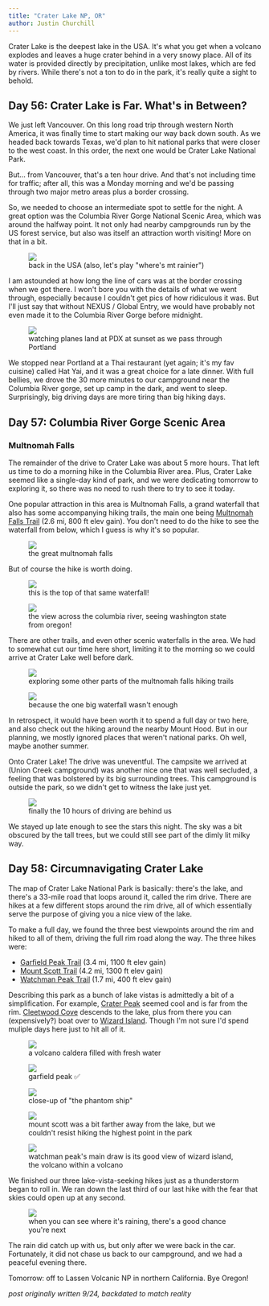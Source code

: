 ```yaml
---
title: "Crater Lake NP, OR"
author: Justin Churchill
---
```

Crater Lake is the deepest lake in the USA. It's what you get when a volcano explodes and leaves a huge crater behind in a very snowy place. All of its water is provided directly by precipitation, unlike most lakes, which are fed by rivers. While there's not a ton to do in the park, it's really quite a sight to behold.

## Day 56: Crater Lake is Far. What's in Between?
<!-- 8/15 drive to columbia river gorge -->

We just left Vancouver. On this long road trip through western North America, it was finally time to start making our way back down south. As we headed back towards Texas, we'd plan to hit national parks that were closer to the west coast. In this order, the next one would be Crater Lake National Park.

But... from Vancouver, that's a ten hour drive. And that's not including time for traffic; after all, this was a Monday morning and we'd be passing through two major metro areas plus a border crossing.

So, we needed to choose an intermediate spot to settle for the night. A great option was the Columbia River Gorge National Scenic Area, which was around the halfway point. It not only had nearby campgrounds run by the US forest service, but also was itself an attraction worth visiting! More on that in a bit.

<!-- driving south in WA, mount rainier (?) in the distance -->
<figure>
    <img src="https://lh3.googleusercontent.com/pw/AL9nZEWNuNnbMkhTXONbqdtqybXqNArtAB3nDI35X76XOMtHDrUg-GvWDn-gR6GHefvNdKmrLwJtBh4eE3IyMQMQCv9BV3KHoUEjG_EC4iq6dDCRx7Vxal8Hqq-stXUM1yK8p79JSGfpQpyZlXz1GU5P7_sG6g=w1900-h1424-no?authuser=0">
    <figcaption>back in the USA (also, let's play "where's mt rainier")</figcaption>
</figure>

I am astounded at how long the line of cars was at the border crossing when we got there. I won't bore you with the details of what we went through, especially because I couldn't get pics of how ridiculous it was. But I'll just say that without NEXUS / Global Entry, we would have probably not even made it to the Columbia River Gorge before midnight.

<!-- plane landing at sunset near portland, OR -->
<figure>
    <img src="https://lh3.googleusercontent.com/pw/AL9nZEWAKsr2Db9qR-hiZDeLETDlWGLYU0Gc7QwZYCmpE-i3E76oFbqiK1DgQsYRh3BSeh5Fg9Zu723Z-9ZWWwRINr2vPcFaC0n4GbL5JQkA8gUUcgfKtQDMJAb3j-cOubFofQyJH7XCD2VnHfC9vsgId-BHJw=w1900-h1424-no?authuser=0">
    <figcaption>watching planes land at PDX at sunset as we pass through Portland</figcaption>
</figure>

We stopped near Portland at a Thai restaurant (yet again; it's my fav cuisine) called Hat Yai, and it was a great choice for a late dinner. With full bellies, we drove the 30 more minutes to our campground near the Columbia River gorge, set up camp in the dark, and went to sleep. Surprisingly, big driving days are more tiring than big hiking days.

## Day 57: Columbia River Gorge Scenic Area
<!-- 8/16 columbia river gorge -->

### Multnomah Falls

The remainder of the drive to Crater Lake was about 5 more hours. That left us time to do a morning hike in the Columbia River area. Plus, Crater Lake seemed like a single-day kind of park, and we were dedicating tomorrow to exploring it, so there was no need to rush there to try to see it today.

One popular attraction in this area is Multnomah Falls, a grand waterfall that also has some accompanying hiking trails, the main one being [Multnomah Falls Trail](https://www.alltrails.com/trail/us/oregon/multnomah-falls-trail) (2.6 mi, 800 ft elev gain). You don't need to do the hike to see the waterfall from below, which I guess is why it's so popular.

<!-- multnomah falls -->
<figure>
    <img src="https://lh3.googleusercontent.com/pw/AL9nZEURLuvBKekmni9i8Sqc7ffBlSdTRaAKqqK4iMQ80ZYADZTSCTNk6twbxYwiwQ175o2DyGVA2rTzrpQrARe1oc5sZi5TrUCDwd-6Zv8EVCQ5lPhVkndQ47k6uKoohfExl_3dXCUDnQsOxC7ARi1ooMsRow=w1068-h1424-no?authuser=0">
    <figcaption>the great multnomah falls</figcaption>
</figure>

But of course the hike is worth doing.

<!-- multnomah from the top, looking down -->
<figure>
    <img src="https://lh3.googleusercontent.com/pw/AL9nZEUMErt74IpiEBc76RJ3EAlOVHAV5GxDElSIhAcNz3DKxryw_mHcA-5oubzuy86BJvnNzJ-gajKRiXimKuSteuOsXcxvtjpskvqKXPzpCLyb1uOkhueh1U7gBgBydeEEDjGR75P-XSUpgLKxauyjqyG9Jg=w1068-h1424-no?authuser=0">
    <figcaption>this is the top of that same waterfall!</figcaption>
</figure>

<!-- WA state across the columbia river, seen from the trail -->
<figure>
    <img src="https://lh3.googleusercontent.com/pw/AL9nZEW8QQ81B_S15Om5JGXakHQNTytHfgluD3xRPpcoSikLhRPivWhF3H7f9Jm9UOseI0oOkMUKcN-4K0_Gvcow6BS6hQQ9Kp2AliHr9rvPVT3x_jlMi1vN1n3d5Qn6pll1nAWcUdC4eN-Yr_LPPwFLBz8nww=w1900-h1424-no?authuser=0">
    <figcaption>the view across the columbia river, seeing washington state from oregon!</figcaption>
</figure>

There are other trails, and even other scenic waterfalls in the area. We had to somewhat cut our time here short, limiting it to the morning so we could arrive at Crater Lake well before dark.

<!-- judy standing next to rocky wall along the trail -->
<figure>
    <img src="https://lh3.googleusercontent.com/pw/AL9nZEWvuo4ic88D3uS64cGYWdFlM1EVyvdNhaBk89Tm-QZWmsGb-QCioJ7H7sB_HO5bHRGMuxKo1otI-JagqaQOZap6wHLRpKx6B-WZsmp2m_xxpkDEtvY2St_ZntJSkeDoRyyoT9DD4sh7qmGv1rG8-ANqew=w1068-h1424-no?authuser=0">
    <figcaption>exploring some other parts of the multnomah falls hiking trails</figcaption>
</figure>

<!-- more waterfall on the trail behind multnomah -->
<figure>
    <img src="https://lh3.googleusercontent.com/pw/AL9nZEUoRbznb0rsFxZ9cm00u5MvAOPx5ZAb2MloE6a2WnaMmgzcOXxQ13IDd1IYirGJwcKmjIsXQu9dX9kOdbyk5urkpUsdGgbnRPi-eet3u8td8kqVV1Lx1RgWBMzrvvc2Gh1quNmBagaQuh1c4uqer95Gnw=w1068-h1424-no?authuser=0">
    <figcaption>because the one big waterfall wasn't enough</figcaption>
</figure>

In retrospect, it would have been worth it to spend a full day or two here, and also check out the hiking around the nearby Mount Hood. But in our planning, we mostly ignored places that weren't national parks. Oh well, maybe another summer.

Onto Crater Lake! The drive was uneventful. The campsite we arrived at (Union Creek campground) was another nice one that was well secluded, a feeling that was bolstered by its big surrounding trees. This campground is outside the park, so we didn't get to witness the lake just yet.

<!-- sun setting through the trees over the tent at the campground -->
<figure>
    <img src="https://lh3.googleusercontent.com/pw/AL9nZEW1PgwynjIuUCh1_bjLQeRVarBX9bwXTCgUvLsu9kkBuYyXa5MwnwAgqPeCfi20NvzeqyQzdIUn4R0s8xl38w_P0FBpguE6C54BO_ZEjpLWwVho6CAPwtR73tuBookyx4Fypn0yKtVrtLi5TI69gm2MVQ=w1068-h1424-no?authuser=0">
    <figcaption>finally the 10 hours of driving are behind us</figcaption>
</figure>

We stayed up late enough to see the stars this night. The sky was a bit obscured by the tall trees, but we could still see part of the dimly lit milky way.

## Day 58: Circumnavigating Crater Lake
<!-- 8/17 crater lake -->

The map of Crater Lake National Park is basically: there's the lake, and there's a 33-mile road that loops around it, called the rim drive. There are hikes at a few different stops around the rim drive, all of which essentially serve the purpose of giving you a nice view of the lake.

To make a full day, we found the three best viewpoints around the rim and hiked to all of them, driving the full rim road along the way. The three hikes were:
* [Garfield Peak Trail](https://www.alltrails.com/explore/trail/us/oregon/garfield-peak-trail) (3.4 mi, 1100 ft elev gain)
* [Mount Scott Trail](https://www.alltrails.com/explore/trail/us/oregon/mount-scott-trail) (4.2 mi, 1300 ft elev gain)
* [Watchman Peak Trail](https://www.alltrails.com/explore/trail/us/oregon/the-watchman-peak-trail) (1.7 mi, 400 ft elev gain)

Describing this park as a bunch of lake vistas is admittedly a bit of a simplification. For example, [Crater Peak](https://www.alltrails.com/explore/trail/us/oregon/crater-peak-trail) seemed cool and is far from the rim. [Cleetwood Cove](https://www.alltrails.com/explore/trail/us/oregon/cleetwood-cove-trail) descends to the lake, plus from there you can (expensively?) boat over to [Wizard Island](https://www.alltrails.com/explore/trail/us/oregon/wizard-island). Though I'm not sure I'd spend muliple days here just to hit all of it.

<!-- crater lake! -->
<figure>
    <img src="https://lh3.googleusercontent.com/pw/AL9nZEV8UYHU-9GmhkbJsdV1-BZG2X51t2u1QYrizVDB1X23_tAqEorUgLSCQh_zc1HTvGlu4FxAV53iF8Xt-Tk_1Mf2wtpXOnXmq87JjGe9mTU0bEvTcjWlwjeH8btHrb0lhLXWitg61Ds97icTrjuyHB11ag=w1900-h1424-no?authuser=0">
    <figcaption>a volcano caldera filled with fresh water</figcaption>
</figure>

<!-- me and judy with crater lake behind us, from garfield peak -->
<figure>
    <img src="https://lh3.googleusercontent.com/pw/AL9nZEXSG7YgImjky8IjkdYwENm1UBCrGZvYslftLVSlFw2o6HAFSss7toVskI8kZhcYNkk6Yn-PNtakv5Rvm66UVNkGxHsjecnj38O-PV8FhaInCFF1akmdFGdUZvmCrN7_V3g5q-QuAvAbw2x3BPn1G0SWzg=w1896-h1424-no?authuser=0">
    <figcaption>garfield peak ✅</figcaption>
</figure>

<!-- close-up of little spire jutting out of crater lake -->
<figure>
    <img src="https://lh3.googleusercontent.com/pw/AL9nZEUIjyA-Sbc-ZXSnmQXPdKA_IWoq404mP3xdPzvEklxD_8gx0p6lhap-VPuRbxkHni8yT3r1E4Fot3iScSZhgU0bBgsyirJrLa2bBK3yJX6Ytfgf3k12x39EgZ36m2dbi_2GhSbdmhdaGGzzyXx57C1-AQ=w1900-h1424-no?authuser=0">
    <figcaption>close-up of "the phantom ship"</figcaption>
</figure>

<!-- crater lake from mount scott -->
<figure>
    <img src="https://lh3.googleusercontent.com/pw/AL9nZEUmBnDuxp7nU6F_kcYM2akfhK0YZu-WeKKmF_E6b7g6wlYsPKfrE7L0pjlECJ5sySoAU54HYBfKNh7VatEIMAcjWMj-bBJ5ngGryzAK887cwr5SDbfgL4IneHuFZYVcTlhLOgVe_GBQP1k01CpCR6Z9nQ=w1900-h1424-no?authuser=0">
    <figcaption>mount scott was a bit farther away from the lake, but we couldn't resist hiking the highest point in the park</figcaption>
</figure>

<!-- me and judy in front of crater lake with wizard island, from watchman overlook -->
<figure>
    <img src="https://lh3.googleusercontent.com/pw/AL9nZEVPW424p4VBzLivCbfkzAi7624XALCflzZn1EJ6rFIHZ4oGz17SKpH-zATitieKAPd87PMUnMwmoLV4bIc_TPhr_SB6mUl_-DSSwcRNccC-kw1uRY7w0wYGFMvEsIBmWhGN7_rYGz2ih_y1N1tAJpeqhw=w1896-h1424-no?authuser=0">
    <figcaption>watchman peak's main draw is its good view of wizard island, the volcano within a volcano</figcaption>
</figure>

We finished our three lake-vista-seeking hikes just as a thunderstorm began to roll in. We ran down the last third of our last hike with the fear that skies could open up at any second. 

<!-- rainstorms approaching from watchman overlook -->
<figure>
    <img src="https://lh3.googleusercontent.com/pw/AL9nZEV_IeBp7fVIxWrLdAbjP98F7xGpD70OFeDEle31f61jUsXMQWsuEUSLp7uMRtAc4haDSCURTi4D0VCRsr_mXEwlFeTPxVlI-2fmTJ_TmWQjcOj4PNIx_j2CkdCQu0pcKd5pktbKgx5ciGfFgRshKYxIEg=w1900-h1424-no?authuser=0">
    <figcaption>when you can see where it's raining, there's a good chance you're next</figcaption>
</figure>

The rain did catch up with us, but only after we were back in the car. Fortunately, it did not chase us back to our campground, and we had a peaceful evening there.

Tomorrow: off to Lassen Volcanic NP in northern California. Bye Oregon!

_post originally written 9/24, backdated to match reality_
